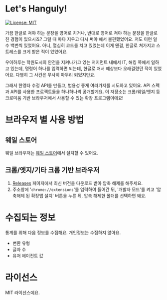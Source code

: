 # Let's Hanguly!

[![License: MIT](https://img.shields.io/badge/License-MIT-yellow.svg)](https://opensource.org/licenses/MIT)

가끔 한글로 쳐야 하는 문장을 영어로 치거나, 반대로 영어로 쳐야 하는 문장을 한글로 친 경험이 있으시죠? 그럴 때 마다 지우고 다시 써야 해서 불편했었어요. 저도 이런 일 수 백번씩 있었어요. 아니, 열심히 코드를 치고 있었는데 이게 왠걸, 한글로 쳐가지고 스트레스를 크게 받은 적이 있었어요.

우이하루는 학원도시의 안전을 지켜나가고 있는 저지먼트 내에서 IT, 해킹 쪽에서 일하고 있는데, 명령어 하나를 입력하면 되는데, 한글로 쳐서 예상보다 오래걸렸던 적이 있었어요. 다행히 그 사건은 무사히 마무리 되었지만요.

그래서 한영타 수정 API를 만들고, 범용성 좋게 여러가지를 시도하고 있어요. API 스펙과 API를 사용한 프로젝트들을 하나하나씩 공개할게요. 이 저장소는 크롬/웨일/엣지 등 크로미움 기반 브라우저에서 사용할 수 있는 확장 프로그램이에요!

# 브라우저 별 사용 방법
## 웨일 스토어
웨일 브라우저는 [웨일 스토어](https://store.whale.naver.com/detail/dffhhlpmjafgbkhmpgdpdnjbaadcglia)에서 설치할 수 있어요.

## 크롬/엣지/기타 크롬 기반 브라우저
1. [Releases](https://github.com/gaon12/Ranick2-ko/releases) 페이지에서 최신 버전을 다운로드 받아 압축 해제를 해주세요.
2. 주소창에 '`chrome://extensions`'를 입력하여 들어간 뒤, '개발자 모드'를 켜고 '압축해제 된 확장앱 설치' 버튼을 누른 뒤, 압축 해제한 폴더를 선택하면 돼요.

# 수집되는 정보
통계를 위해 다음 정보를 수집해요. 개인정보는 수집하지 않아요.
* 변환 유형
* 글자 수
* 유저 에이전트 값


# 라이선스
MIT 라이선스예요.